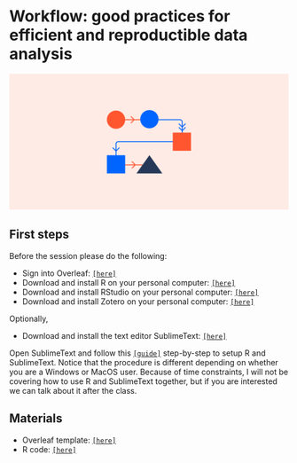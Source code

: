 # Workflow: good practices for efficient and reproductible data analysis

![background](background.png)

## First steps

Before the session please do the following:


- Sign into Overleaf: [`[here]`](https://it.overleaf.com/login)
- Download and install R on your personal computer: [`[here]`](https://cran.dcc.uchile.cl)
- Download and install RStudio on your personal computer: [`[here]`](https://posit.co/download/rstudio-desktop/)
- Download and install Zotero on your personal computer: [`[here]`](https://www.zotero.org/download/)


Optionally,

- Download and install the text editor SublimeText: [`[here]`](https://www.sublimetext.com)

Open SublimeText and follow this [`[guide]`](https://adee-weller.com/pages/home.md) step-by-step to setup R and SublimeText. Notice that the procedure is different depending on whether you are a Windows or MacOS user. Because of time constraints, I will not be covering how to use R and SublimeText together, but if you are interested we can talk about it after the class.


## Materials

- Overleaf template: [`[here]`](https://www.overleaf.com/project/5319dff0f8c27db47b000033)
- R code: [`[here]`](workflow_r.zip)
